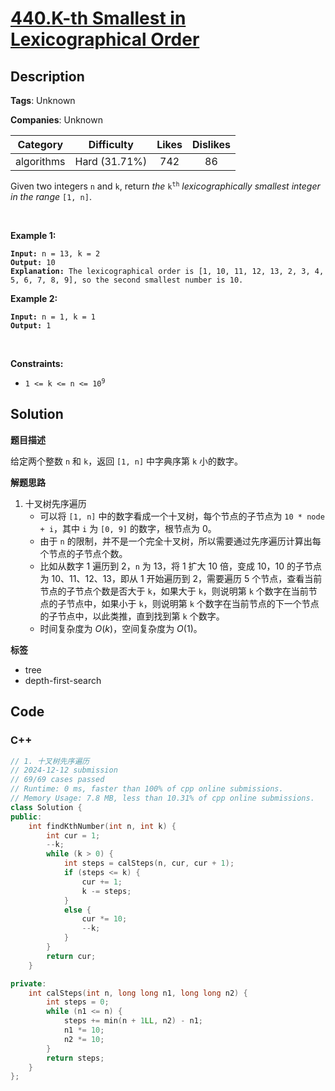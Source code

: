# [440.K-th Smallest in Lexicographical Order](https://leetcode.com/problems/k-th-smallest-in-lexicographical-order/description/)

## Description

**Tags**: Unknown

**Companies**: Unknown

|  Category  |  Difficulty   | Likes | Dislikes |
| :--------: | :-----------: | :---: | :------: |
| algorithms | Hard (31.71%) |  742  |    86    |

<p>Given two integers <code>n</code> and <code>k</code>, return <em>the</em> <code>k<sup>th</sup></code> <em>lexicographically smallest integer in the range</em> <code>[1, n]</code>.</p>
<p>&nbsp;</p>
<p><strong class="example">Example 1:</strong></p>
<pre><code><strong>Input:</strong> n = 13, k = 2
<strong>Output:</strong> 10
<strong>Explanation:</strong> The lexicographical order is [1, 10, 11, 12, 13, 2, 3, 4, 5, 6, 7, 8, 9], so the second smallest number is 10.</code></pre>
<p><strong class="example">Example 2:</strong></p>
<pre><code><strong>Input:</strong> n = 1, k = 1
<strong>Output:</strong> 1</code></pre>
<p>&nbsp;</p>
<p><strong>Constraints:</strong></p>
<ul>
  <li><code>1 &lt;= k &lt;= n &lt;= 10<sup>9</sup></code></li>
</ul>

## Solution

**题目描述**

给定两个整数 `n` 和 `k`，返回 `[1, n]` 中字典序第 `k` 小的数字。

**解题思路**

1. 十叉树先序遍历
   - 可以将 `[1, n]` 中的数字看成一个十叉树，每个节点的子节点为 `10 * node + i`，其中 `i` 为 `[0, 9]` 的数字，根节点为 0。
   - 由于 `n` 的限制，并不是一个完全十叉树，所以需要通过先序遍历计算出每个节点的子节点个数。
   - 比如从数字 1 遍历到 2，`n` 为 13，将 1 扩大 10 倍，变成 10，10 的子节点为 10、11、12、13，即从 1 开始遍历到 2，需要遍历 5 个节点，查看当前节点的子节点个数是否大于 `k`，如果大于 `k`，则说明第 `k` 个数字在当前节点的子节点中，如果小于 `k`，则说明第 `k` 个数字在当前节点的下一个节点的子节点中，以此类推，直到找到第 `k` 个数字。
   - 时间复杂度为 $O(k)$，空间复杂度为 $O(1)$。

**标签**

- tree
- depth-first-search

<!-- code start -->
## Code

### C++

```cpp
// 1. 十叉树先序遍历
// 2024-12-12 submission
// 69/69 cases passed
// Runtime: 0 ms, faster than 100% of cpp online submissions.
// Memory Usage: 7.8 MB, less than 10.31% of cpp online submissions.
class Solution {
public:
    int findKthNumber(int n, int k) {
        int cur = 1;
        --k;
        while (k > 0) {
            int steps = calSteps(n, cur, cur + 1);
            if (steps <= k) {
                cur += 1;
                k -= steps;
            }
            else {
                cur *= 10;
                --k;
            }
        }
        return cur;
    }

private:
    int calSteps(int n, long long n1, long long n2) {
        int steps = 0;
        while (n1 <= n) {
            steps += min(n + 1LL, n2) - n1;
            n1 *= 10;
            n2 *= 10;
        }
        return steps;
    }
};
```

<!-- code end -->
